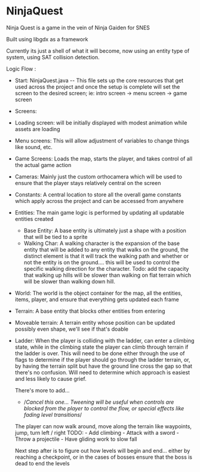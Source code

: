 # NinjaQuest
Ninja Quest is a game in the vein of Ninja Gaiden for SNES

Built using libgdx as a framework

Currently its just a shell of what it will become, now using an entity type of system, using SAT collision detection.

Logic Flow : 
 - Start: NinjaQuest.java -- This file sets up the core resources that get used across the project and once the setup is complete will set the screen to the desired screen; ie: intro screen -> menu screen -> game screen
 -  Screens:
  - Loading screen: will be initially displayed with modest animation while assets are loading
  - Menu screens: This will allow adjustment of variables to change things like sound, etc.
  - Game Screens: Loads the map, starts the player, and takes control of all the actual game action
 - Cameras: Mainly just the custom orthocamera which will be used to ensure that the player stays relatively central on the screen
 - Constants: A central location to store all the overall game constants which apply across the project and can be accessed from anywhere
 - Entities: The main game logic is performed by updating all updatable entities created
   - Base Entity: A base entity is ultimately just a shape with a position that will be tied to a sprite
   - Walking Char: A walking character is the expansion of the base entity that will be added to any entity that walks on the ground, the distinct element is that it will track the walking path and whether or not the entity is on the ground.... this will be used to control the specific walking direction for the character.  Todo: add the capacity that walking up hills will be slower than walking on flat terrain which will be slower than walking down hill.
 - World: The world is the object container for the map, all the entities, items, player, and ensure that everything gets updated each frame
  - Terrain: A base entity that blocks other entities from entering
  - Moveable terrain: A terrain entity whose position can be updated possibly even shape, we'll see if that's doable
  - Ladder: When the player is colliding with the ladder, can enter a climbing state, while in the climbing state the player can climb through terrain if the ladder is over.  This will need to be done either through the use of flags to determine if the player should go through the ladder terrain, or, by having the terrain split but have the ground line cross the gap so that there's no confusion.  Will need to determine which approach is easiest and less likely to cause grief.
      
      There's more to add...
	  
    - /*Cancel this one... Tweening will be useful when controls are blocked from the player to control the flow, or special effects like fading level transitions*/
			
	The player can now walk around, move along the terrain like waypoints, jump, turn left / right
	TODO: 	- Add climbing
			- Attack with a sword
			- Throw a projectile
			- Have gliding work to slow fall
	
	Next step after is to figure out how levels will begin and end... either by reaching a checkpoint, or in the cases of bosses ensure that the boss is dead to end the levels

